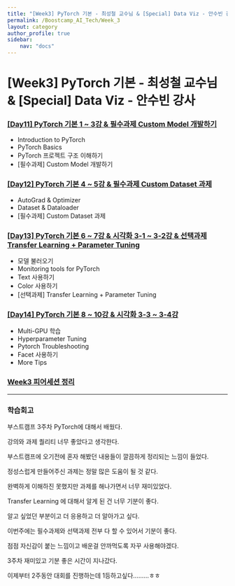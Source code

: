 ```yaml
---
title: "[Week3] PyTorch 기본 - 최성철 교수님 & [Special] Data Viz - 안수빈 강사"
permalink: /Boostcamp_AI_Tech/Week_3
layout: category
author_profile: true
sidebar:
    nav: "docs"
---
```


# [Week3] PyTorch 기본 - 최성철 교수님 & [Special] Data Viz - 안수빈 강사

### [[Day11] PyTorch 기본 1 ~ 3강 & 필수과제 Custom Model 개발하기](https://raki-1203.github.io/boostcamp_ai_tech/week_3/day_11/README/)

- Introduction to PyTorch
- PyTorch Basics
- PyTorch 프로젝트 구조 이해하기
- [필수과제] Custom Model 개발하기

### [[Day12] PyTorch 기본 4 ~ 5강 & 필수과제 Custom Dataset 과제](https://raki-1203.github.io/boostcamp_ai_tech/week_3/day_12/README/)

- AutoGrad & Optimizer
- Dataset & Dataloader
- [필수과제] Custom Dataset 과제

### [[Day13] PyTorch 기본 6 ~ 7강 & 시각화 3-1 ~ 3-2강 & 선택과제 Transfer Learning + Parameter Tuning](https://raki-1203.github.io/boostcamp_ai_tech/week_3/day_13/README/)

- 모델 불러오기
- Monitoring tools for PyTorch
- Text 사용하기
- Color 사용하기
- [선택과제] Transfer Learning + Parameter Tuning

### [[Day14] PyTorch 기본 8 ~ 10강 & 시각화 3-3 ~ 3-4강](https://raki-1203.github.io/boostcamp_ai_tech/week_3/day_14/README/)

- Multi-GPU 학습
- Hyperparameter Tuning
- Pytorch Troubleshooting
- Facet 사용하기
- More Tips

### [Week3 피어세션 정리](https://github.com/raki-1203/Boostcamp_2st_Hot6/tree/main/Meetup-log/week3)

---
### 학습회고

부스트캠프 3주차 PyTorch에 대해서 배웠다.

강의와 과제 퀄리티 너무 좋았다고 생각한다.

부스트캠프에 오기전에 혼자 해봤던 내용들이 깔끔하게 정리되는 느낌이 들었다.

정성스럽게 만들어주신 과제는 정말 많은 도움이 될 것 같다.

완벽하게 이해하진 못했지만 과제를 해나가면서 너무 재미있었다.

Transfer Learning 에 대해서 알게 된 건 너무 기분이 좋다.

알고 싶었던 부분이고 더 응용하고 더 알아가고 싶다.

이번주에는 필수과제와 선택과제 전부 다 할 수 있어서 기분이 좋다.

점점 자신감이 붙는 느낌이고 배운걸 안까먹도록 자꾸 사용해야겠다.

3주차 재미있고 기분 좋은 시간이 지나갔다.

이제부터 2주동안 대회를 진행하는데 1등하고싶다.........ㅎㅎ